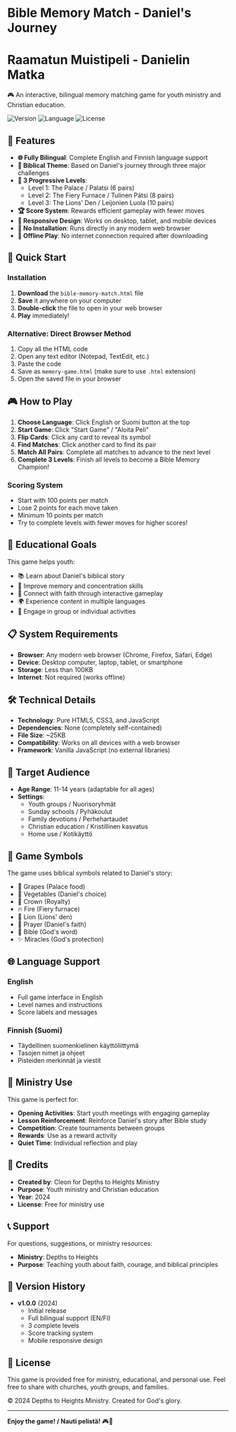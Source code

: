 # Bible Memory Match - Daniel's Journey
# Raamatun Muistipeli - Danielin Matka

🎮 An interactive, bilingual memory matching game for youth ministry and Christian education.

![Version](https://img.shields.io/badge/version-1.0.0-blue)
![Language](https://img.shields.io/badge/languages-EN%20%7C%20FI-green)
![License](https://img.shields.io/badge/license-MIT-yellow)

## 🌟 Features

- **🌐 Fully Bilingual**: Complete English and Finnish language support
- **📖 Biblical Theme**: Based on Daniel's journey through three major challenges
- **🎯 3 Progressive Levels**:
  - Level 1: The Palace / Palatsi (6 pairs)
  - Level 2: The Fiery Furnace / Tulinen Pätsi (8 pairs)
  - Level 3: The Lions' Den / Leijonien Luola (10 pairs)
- **🏆 Score System**: Rewards efficient gameplay with fewer moves
- **📱 Responsive Design**: Works on desktop, tablet, and mobile devices
- **💾 No Installation**: Runs directly in any modern web browser
- **🔌 Offline Play**: No internet connection required after downloading

## 🚀 Quick Start

### Installation

1. **Download** the `bible-memory-match.html` file
2. **Save** it anywhere on your computer
3. **Double-click** the file to open in your web browser
4. **Play** immediately!

### Alternative: Direct Browser Method

1. Copy all the HTML code
2. Open any text editor (Notepad, TextEdit, etc.)
3. Paste the code
4. Save as `memory-game.html` (make sure to use `.html` extension)
5. Open the saved file in your browser

## 🎮 How to Play

1. **Choose Language**: Click English or Suomi button at the top
2. **Start Game**: Click "Start Game" / "Aloita Peli"
3. **Flip Cards**: Click any card to reveal its symbol
4. **Find Matches**: Click another card to find its pair
5. **Match All Pairs**: Complete all matches to advance to the next level
6. **Complete 3 Levels**: Finish all levels to become a Bible Memory Champion!

### Scoring System
- Start with 100 points per match
- Lose 2 points for each move taken
- Minimum 10 points per match
- Try to complete levels with fewer moves for higher scores!

## 🎯 Educational Goals

This game helps youth:
- 📚 Learn about Daniel's biblical story
- 🧠 Improve memory and concentration skills
- 🙏 Connect with faith through interactive gameplay
- 🌍 Experience content in multiple languages
- 👥 Engage in group or individual activities

## 📋 System Requirements

- **Browser**: Any modern web browser (Chrome, Firefox, Safari, Edge)
- **Device**: Desktop computer, laptop, tablet, or smartphone
- **Storage**: Less than 100KB
- **Internet**: Not required (works offline)

## 🛠️ Technical Details

- **Technology**: Pure HTML5, CSS3, and JavaScript
- **Dependencies**: None (completely self-contained)
- **File Size**: ~25KB
- **Compatibility**: Works on all devices with a web browser
- **Framework**: Vanilla JavaScript (no external libraries)

## 👥 Target Audience

- **Age Range**: 11-14 years (adaptable for all ages)
- **Settings**: 
  - Youth groups / Nuorisoryhmät
  - Sunday schools / Pyhäkoulut
  - Family devotions / Perhehartaudet
  - Christian education / Kristillinen kasvatus
  - Home use / Kotikäyttö

## 🎨 Game Symbols

The game uses biblical symbols related to Daniel's story:
- 🍇 Grapes (Palace food)
- 🥦 Vegetables (Daniel's choice)
- 👑 Crown (Royalty)
- 🔥 Fire (Fiery furnace)
- 🦁 Lion (Lions' den)
- 🙏 Prayer (Daniel's faith)
- 📖 Bible (God's word)
- ✨ Miracles (God's protection)

## 🌐 Language Support

### English
- Full game interface in English
- Level names and instructions
- Score labels and messages

### Finnish (Suomi)
- Täydellinen suomenkielinen käyttöliittymä
- Tasojen nimet ja ohjeet
- Pisteiden merkinnät ja viestit

## 📝 Ministry Use

This game is perfect for:
- **Opening Activities**: Start youth meetings with engaging gameplay
- **Lesson Reinforcement**: Reinforce Daniel's story after Bible study
- **Competition**: Create tournaments between groups
- **Rewards**: Use as a reward activity
- **Quiet Time**: Individual reflection and play

## 🤝 Credits

- **Created by**: Cleon for Depths to Heights Ministry
- **Purpose**: Youth ministry and Christian education
- **Year**: 2024
- **License**: Free for ministry use

## 📞 Support

For questions, suggestions, or ministry resources:
- **Ministry**: Depths to Heights
- **Purpose**: Teaching youth about faith, courage, and biblical principles

## 🔄 Version History

- **v1.0.0** (2024)
  - Initial release
  - Full bilingual support (EN/FI)
  - 3 complete levels
  - Score tracking system
  - Mobile responsive design

## 📜 License

This game is provided free for ministry, educational, and personal use. 
Feel free to share with churches, youth groups, and families.

© 2024 Depths to Heights Ministry. Created for God's glory.

---

**Enjoy the game! / Nauti pelistä!** 🎮🙏
